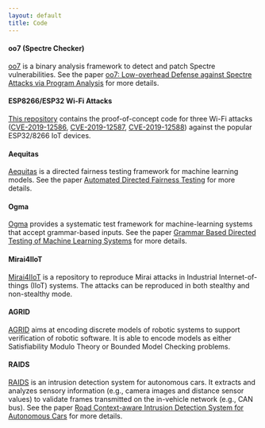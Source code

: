 ```yaml
---
layout: default
title: Code
---
```


#### oo7 (Spectre Checker)
[oo7](https://github.com/winter2020/oo7) is a binary analysis framework to detect and patch Spectre vulnerabilities. See the paper [oo7: Low-overhead Defense against Spectre Attacks via Program Analysis](https://asset-group.github.io/papers/oo7.pdf) for more details.

#### ESP8266/ESP32 Wi-Fi Attacks

[This repository](https://github.com/Matheus-Garbelini/esp32_esp8266_attacks) contains the proof-of-concept code for three Wi-Fi attacks ([CVE-2019-12586](https://nvd.nist.gov/vuln/detail/CVE-2019-12586), [CVE-2019-12587](https://nvd.nist.gov/vuln/detail/CVE-2019-12587), [CVE-2019-12588](https://nvd.nist.gov/vuln/detail/CVE-2019-12588)) against the popular ESP32/8266 IoT devices. 

#### Aequitas 
[Aequitas](https://github.com/sakshiudeshi/Aequitas) is a directed fairness testing framework for machine learning models. See the paper [Automated Directed Fairness Testing](https://arxiv.org/abs/1807.00468) for more details.

#### Ogma
[Ogma](https://github.com/sakshiudeshi/Ogma) provides a systematic test framework for machine-learning systems that accept grammar-based inputs. See the paper [Grammar Based Directed Testing of Machine Learning Systems](https://arxiv.org/pdf/1902.10027) for more details.

#### Mirai4IIoT

[Mirai4IIoT](https://gitlab.com/asset-sutd/public/mirai4iiot) is a repository to reproduce Mirai attacks in Industrial Internet-of-things (IIoT) systems. The attacks can be reproduced in both stealthy and non-stealthy mode. 

#### AGRID
[AGRID](https://gitlab.com/asset-sutd/public/agrid) aims at encoding discrete models of robotic systems to support 
verification of robotic software. It is able to encode models as either Satisfiability Modulo Theory or Bounded Model 
Checking problems.

#### RAIDS
[RAIDS](https://github.com/cd-wang/RAIDS) is an intrusion detection system for autonomous cars. It extracts and analyzes sensory information (e.g., camera images and distance sensor values) to validate frames transmitted on the in-vehicle network (e.g., CAN bus). See the paper [Road Context-aware Intrusion Detection System for Autonomous Cars](https://asset-group.github.io/papers/ICICS19-RAIDS.pdf) for more details. 
